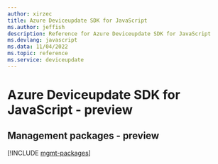 ```yaml
---
author: xirzec
title: Azure Deviceupdate SDK for JavaScript
ms.author: jeffish
description: Reference for Azure Deviceupdate SDK for JavaScript
ms.devlang: javascript
ms.data: 11/04/2022
ms.topic: reference
ms.service: deviceupdate
---
```

# Azure Deviceupdate SDK for JavaScript - preview

## Management packages - preview
[!INCLUDE [mgmt-packages](deviceupdate-mgmt-index.md)]